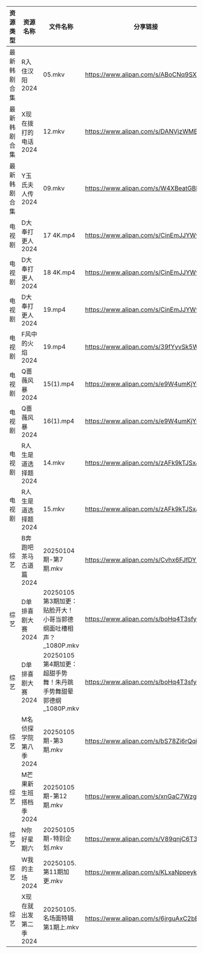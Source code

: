 | 资源类型   | 资源名称          | 文件名称                                      | 分享链接                                 | 更新时间                |
| ------ | ------------- | ----------------------------------------- | ------------------------------------ | ------------------- |
| 最新韩剧合集 | R入住汉阳2024     | 05.mkv                                    | https://www.alipan.com/s/ABoCNq9SXUm | 2025-01-05 00:06:01 |
| 最新韩剧合集 | X现在拨打的电话2024  | 12.mkv                                    | https://www.alipan.com/s/DANVjzWMEL4 | 2025-01-05 00:06:11 |
| 最新韩剧合集 | Y玉氏夫人传2024    | 09.mkv                                    | https://www.alipan.com/s/W4XBeatGBb7 | 2025-01-05 00:06:13 |
| 电视剧    | D大奉打更人2024    | 17 4K.mp4                                 | https://www.alipan.com/s/CinEmJJYWvq | 2025-01-05 19:05:13 |
| 电视剧    | D大奉打更人2024    | 18 4K.mp4                                 | https://www.alipan.com/s/CinEmJJYWvq | 2025-01-05 19:05:13 |
| 电视剧    | D大奉打更人2024    | 19.mp4                                    | https://www.alipan.com/s/CinEmJJYWvq | 2025-01-05 19:05:13 |
| 电视剧    | F风中的火焰2024    | 19.mp4                                    | https://www.alipan.com/s/39fYyvSk5Wn | 2025-01-05 10:05:15 |
| 电视剧    | Q蔷薇风暴2024     | 15(1).mp4                                 | https://www.alipan.com/s/e9W4umKjYuy | 2025-01-05 19:06:11 |
| 电视剧    | Q蔷薇风暴2024     | 16(1).mp4                                 | https://www.alipan.com/s/e9W4umKjYuy | 2025-01-05 19:06:11 |
| 电视剧    | R人生是道选择题2024  | 14.mkv                                    | https://www.alipan.com/s/zAFk9kTJSxJ | 2025-01-05 14:06:07 |
| 电视剧    | R人生是道选择题2024  | 15.mkv                                    | https://www.alipan.com/s/zAFk9kTJSxJ | 2025-01-05 14:06:07 |
| 综艺     | B奔跑吧茶马古道篇2024 | 20250104期-第7期.mkv                         | https://www.alipan.com/s/Cvhx6FJfDYP | 2025-01-05 00:06:23 |
| 综艺     | D单排喜剧大赛2024   | 20250105第3期加更：贴脸开大！小哥当郭德纲面吐槽相声？_1080P.mkv | https://www.alipan.com/s/boHq4T3sfyV | 2025-01-05 14:06:41 |
| 综艺     | D单排喜剧大赛2024   | 20250105第4期加更：超甜手势舞！朱丹跳手势舞甜晕郭德纲_1080P.mkv | https://www.alipan.com/s/boHq4T3sfyV | 2025-01-05 14:06:40 |
| 综艺     | M名侦探学院第八季2024 | 20250105期-第3期.mkv                         | https://www.alipan.com/s/bS78Zi6rQqi | 2025-01-05 14:07:00 |
| 综艺     | M芒果新生班搭档季2024 | 20250105期-第12期.mkv                        | https://www.alipan.com/s/xnGaC7WzgLK | 2025-01-05 14:07:14 |
| 综艺     | N你好星期六        | 20250105期-特别企划.mkv                        | https://www.alipan.com/s/V89qnjC6T3z | 2025-01-05 14:07:21 |
| 综艺     | W我的主场2024     | 20250105.第11期加更.mkv                       | https://www.alipan.com/s/KLxaNppeykr | 2025-01-05 14:08:14 |
| 综艺     | X现在就出发第二季2024 | 20250105.名场面特辑第1期上.mkv                    | https://www.alipan.com/s/6jrguAxC2bE | 2025-01-05 14:08:27 |
